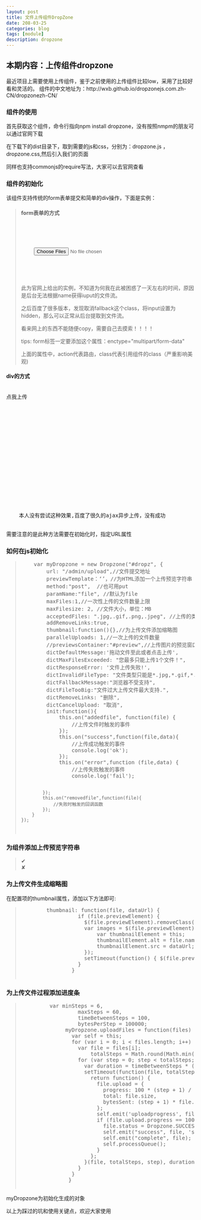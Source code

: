 ```yaml
---
layout: post
title: 文件上传组件DropZone
date: 208-03-25
categories: blog
tags: [module]
description: dropzone
---
```

<h2>本期内容：上传组件dropzone</h2>
<p>
	最近项目上需要使用上传组件，鉴于之前使用的上传组件比较low，采用了比较好看和灵活的。
	组件的中文地址为：http://wxb.github.io/dropzonejs.com.zh-CN/dropzonezh-CN/
</p>
<h3>组件的使用</h3>
<p>首先获取这个组件，命令行指向npm install dropzone，没有按照nmpm的朋友可以通过官网下载</p>
<p>在下载下的dist目录下，取到需要的js和css，分别为：dropzone.js ，dropzone.css,然后引入我们的页面 </p>
<p>同样也支持commonjs的require写法，大家可以去官网查看</p>
<h3>组件的初始化</h3>
<p>该组件支持传统的form表单提交和简单的div操作，下面是实例：</p>
<blockquote>
<h4>form表单的方式</h4>
<p>
	<pre>
	<form action="/file-upload" class="dropzone">
  <div class="fallback">
    <input name="file" type="file" multiple />
  </div>
</form>
</pre>
	此为官网上给出的实例，不知道为何我在此被困惑了一天左右的时间，原因是后台无法根据name获得iuput的文件流。</p>
<p>之后百度了很多版本，发现取消fallback这个class，将input设置为hidden，那么可以正常从后台提取到文件流。</p>
<p>看来网上的东西不能随便copy，需要自己去摸索！！！！</p>
<p>tips:
	form标签一定要添加这个属性：enctype="multipart/form-data"
</p>
<p>上面的属性中，action代表路由，class代表引用组件的class（严重影响美观)</p>
</blockquote>
<h4>div的方式</h4>
<p>
	<pre>
	<div id="myId" class="dropzone" style="width: 800px; height: 300px;">点我上传</div>
	本人没有尝试这种效果,百度了很久的ajax异步上传，没有成功
	</pre>
</p>
<p>需要注意的是此种方法需要在初始化时，指定URL属性</p>
</blockquote>
<h3>如何在js初始化</h3>
<p>
<blockquote>
	<pre>
	var myDropzone = new Dropzone("#dropz", {
        url: "/admin/upload",//文件提交地址
        previewTemplate：‘’，//为HTML添加一个上传预览字符串
        method:"post",  //也可用put
        paramName:"file", //默认为file
        maxFiles:1,//一次性上传的文件数量上限
        maxFilesize: 2, //文件大小，单位：MB
        acceptedFiles: ".jpg,.gif,.png,.jpeg", //上传的类型
        addRemoveLinks:true,
        thumbnail:function(){},//为上传文件添加缩略图
        parallelUploads: 1,//一次上传的文件数量
        //previewsContainer:"#preview",//上传图片的预览窗口
        dictDefaultMessage:'拖动文件至此或者点击上传',
        dictMaxFilesExceeded: "您最多只能上传1个文件！",
        dictResponseError: '文件上传失败!',
        dictInvalidFileType: "文件类型只能是*.jpg,*.gif,*.png,*.jpeg。",
        dictFallbackMessage:"浏览器不受支持",
        dictFileTooBig:"文件过大上传文件最大支持.",
        dictRemoveLinks: "删除",
        dictCancelUpload: "取消",
        init:function(){
            this.on("addedfile", function(file) {
                //上传文件时触发的事件
            });
            this.on("success",function(file,data){
                //上传成功触发的事件
                console.log('ok');
            });
            this.on("error",function (file,data) {
                //上传失败触发的事件
                console.log('fail');
                
            });
            this.on("removedfile",function(file){
                //失败时触发的回调函数
            });
        }
    });
</pre>
</blockquote>
</p>
<h3>为组件添加上传预览字符串</h3>
<p>
	<blockquote>
		<div class="dz-preview dz-file-preview">
		  <div class="dz-details">
		    <div class="dz-filename"><span data-dz-name></span></div>
		    <div class="dz-size" data-dz-size></div>
		    <img data-dz-thumbnail />
		  </div>
		  <div class="dz-progress"><span class="dz-upload" data-dz-uploadprogress></span></div>
		  <div class="dz-success-mark"><span>✔</span></div>
		  <div class="dz-error-mark"><span>✘</span></div>
		  <div class="dz-error-message"><span data-dz-errormessage></span>
	 	</div>
</div>
	</blockquote>
</p>
<h3>为上传文件生成缩略图</h3>
<p>
	在配置项的thumbnail属性，添加以下方法即可:
	<blockquote>
		<pre>
		thumbnail: function(file, dataUrl) {
			      if (file.previewElement) {
			        $(file.previewElement).removeClass("dz-file-preview");
			        var images = $(file.previewElement).find("[data-dz-thumbnail]").each(function() {
						var thumbnailElement = this;
						thumbnailElement.alt = file.name;
						thumbnailElement.src = dataUrl;
					});
			        setTimeout(function() { $(file.previewElement).addClass("dz-image-preview"); }, 1);
			      }
			    }
			</pre>
	</blockquote>
</p>
<h3>为上传文件过程添加进度条</h3>
<p>
	<blockquote>
		<pre>
		 var minSteps = 6,
			      maxSteps = 60,
			      timeBetweenSteps = 100,
			      bytesPerStep = 100000;
			  myDropzone.uploadFiles = function(files) {
			    var self = this;
			    for (var i = 0; i < files.length; i++) {
			      var file = files[i];
			          totalSteps = Math.round(Math.min(maxSteps, Math.max(minSteps, file.size / bytesPerStep)));
			      for (var step = 0; step < totalSteps; step++) {
			        var duration = timeBetweenSteps * (step + 1);
			        setTimeout(function(file, totalSteps, step) {
			          return function() {
			            file.upload = {
			              progress: 100 * (step + 1) / totalSteps,
			              total: file.size,
			              bytesSent: (step + 1) * file.size / totalSteps
			            };
			            self.emit('uploadprogress', file, file.upload.progress, file.upload.bytesSent);
			            if (file.upload.progress == 100) {
			              file.status = Dropzone.SUCCESS;
			              self.emit("success", file, 'success', null);
			              self.emit("complete", file);
			              self.processQueue();
			            }
			          };
			        }(file, totalSteps, step), duration);
			      }
			    }
			   }
			  </pre>
	</blockquote>
	myDropzone为初始化生成的对象
</p>
<p>以上为踩过的坑和使用关键点，欢迎大家使用</p>